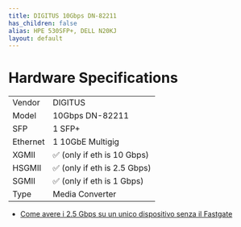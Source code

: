 ```yaml
---
title: DIGITUS 10Gbps DN-82211
has_children: false
alias: HPE 530SFP+, DELL N20KJ
layout: default
---
```


# Hardware Specifications

|          |                              |
| -------- | ---------------------------- |
| Vendor   | DIGITUS                      |
| Model    | 10Gbps DN-82211              |
| SFP      | 1 SFP+                       |
| Ethernet | 1 10GbE Multigig             |
| XGMII    | ✅ (only if eth is 10 Gbps)  |
| HSGMII   | ✅ (only if eth is 2.5 Gbps) |
| SGMII    | ✅ (only if eth is 1 Gbps)   |
| Type     | Media Converter              |

- [Come avere i 2.5 Gbps su un unico dispositivo senza il Fastgate](https://forum.fibra.click/d/17836-come-avere-i-25-gbps-su-un-unico-dispositivo-senza-il-fastgate)
